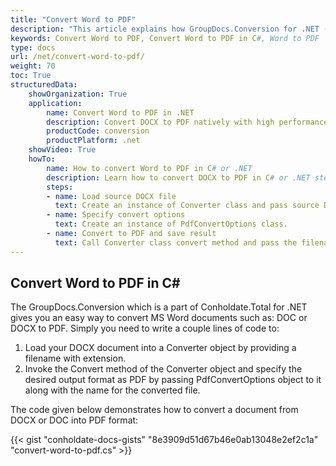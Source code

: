 ```yaml
---
title: "Convert Word to PDF"
description: "This article explains how GroupDocs.Conversion for .NET (which is a part of Conholdate.Total for .NET) supports Word conversion to PDF."
keywords: Convert Word to PDF, Convert Word to PDF in C#, Word to PDF
type: docs
url: /net/convert-word-to-pdf/
weight: 70
toc: True
structuredData:
    showOrganization: True
    application:    
        name: Convert Word to PDF in .NET    
        description: Convert DOCX to PDF natively with high performance using .NET language and GroupDocs.Conversion for .NET(which is a part of Conholdate.Total for .NET) APIs
        productCode: conversion
        productPlatform: .net 
    showVideo: True
    howTo:
        name: How to convert Word to PDF in C# or .NET 
        description: Learn how to convert DOCX to PDF in C# or .NET step by step
        steps:
        - name: Load source DOCX file 
          text: Create an instance of Converter class and pass source DOCX file path as a constructor parameter. You may specify absolute or relative file path as per your requirements. 
        - name: Specify convert options 
          text: Create an instance of PdfConvertOptions class.
        - name: Convert to PDF and save result 
          text: Call Converter class convert method and pass the filename for the converted PDF file and the PdfConvertOptions object from the previous step as parameters.
---
```


## Convert Word to PDF in C#

The GroupDocs.Conversion which is a part of Conholdate.Total for .NET gives you an easy way to convert MS Word documents such as: DOC or DOCX to PDF. Simply you need to write a couple lines of code to:

1. Load your DOCX document into a Converter object by providing a filename with extension.
2. Invoke the Convert method of the Converter object and specify the desired output format as PDF by passing PdfConvertOptions object to it along with the name for the converted file.  
  
The code given below demonstrates how to convert a document from DOCX or DOC into PDF format:

{{< gist "conholdate-docs-gists" "8e3909d51d67b46e0ab13048e2ef2c1a" "convert-word-to-pdf.cs" >}}











